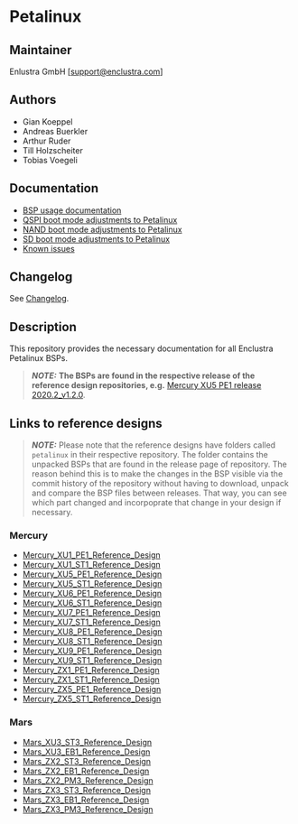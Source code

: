 # Petalinux

## Maintainer
Enlustra GmbH [support@enclustra.com]

## Authors
* Gian Koeppel
* Andreas Buerkler
* Arthur Ruder
* Till Holzscheiter
* Tobias Voegeli

## Documentation
* [BSP usage documentation](doc/BSP.md)
* [QSPI boot mode adjustments to Petalinux](doc/QSPI_boot_mode.md)
* [NAND boot mode adjustments to Petalinux](doc/NAND_boot_mode.md)
* [SD boot mode adjustments to Petalinux](doc/SD_boot_mode.md)
* [Known issues](doc/Known_issues.md)

## Changelog
See [Changelog](changelog.md).

## Description
This repository provides the necessary documentation for all Enclustra Petalinux BSPs. 
> **_NOTE:_** **The BSPs are found in the respective release of the reference design repositories, e.g.** [Mercury XU5 PE1 release 2020.2_v1.2.0](https://github.com/enclustra/Mercury_XU5_PE1_Reference_Design/releases/tag/2020.2_v1.2.0).

## Links to reference designs

> **_NOTE:_**  Please note that the reference designs have folders called `petalinux` in their respective repository. The folder contains the unpacked BSPs that are found in the release page of repository. The reason behind this is to make the changes in the BSP visible via the commit history of the repository without having to download, unpack and compare the BSP files between releases. That way, you can see which part changed and incorpoprate that change in your design if necessary.

### Mercury
* [Mercury_XU1_PE1_Reference_Design](https://github.com/enclustra/Mercury_XU1_PE1_Reference_Design)
* [Mercury_XU1_ST1_Reference_Design](https://github.com/enclustra/Mercury_XU1_ST1_Reference_Design)
* [Mercury_XU5_PE1_Reference_Design](https://github.com/enclustra/Mercury_XU5_PE1_Reference_Design)
* [Mercury_XU5_ST1_Reference_Design](https://github.com/enclustra/Mercury_XU5_ST1_Reference_Design)
* [Mercury_XU6_PE1_Reference_Design](https://github.com/enclustra/Mercury_XU6_PE1_Reference_Design)
* [Mercury_XU6_ST1_Reference_Design](https://github.com/enclustra/Mercury_XU6_ST1_Reference_Design)
* [Mercury_XU7_PE1_Reference_Design](https://github.com/enclustra/Mercury_XU7_PE1_Reference_Design)
* [Mercury_XU7_ST1_Reference_Design](https://github.com/enclustra/Mercury_XU7_ST1_Reference_Design)
* [Mercury_XU8_PE1_Reference_Design](https://github.com/enclustra/Mercury_XU8_PE1_Reference_Design)
* [Mercury_XU8_ST1_Reference_Design](https://github.com/enclustra/Mercury_XU8_ST1_Reference_Design)
* [Mercury_XU9_PE1_Reference_Design](https://github.com/enclustra/Mercury_XU9_PE1_Reference_Design)
* [Mercury_XU9_ST1_Reference_Design](https://github.com/enclustra/Mercury_XU9_ST1_Reference_Design)
* [Mercury_ZX1_PE1_Reference_Design](https://github.com/enclustra/Mercury_ZX1_PE1_Reference_Design)
* [Mercury_ZX1_ST1_Reference_Design](https://github.com/enclustra/Mercury_ZX1_ST1_Reference_Design)
* [Mercury_ZX5_PE1_Reference_Design](https://github.com/enclustra/Mercury_ZX5_PE1_Reference_Design)
* [Mercury_ZX5_ST1_Reference_Design](https://github.com/enclustra/Mercury_ZX5_ST1_Reference_Design)
### Mars
* [Mars_XU3_ST3_Reference_Design](https://github.com/enclustra/Mars_XU3_ST3_Reference_Design)
* [Mars_XU3_EB1_Reference_Design](https://github.com/enclustra/Mars_XU3_EB1_Reference_Design)
* [Mars_ZX2_ST3_Reference_Design](https://github.com/enclustra/Mars_ZX2_ST3_Reference_Design)
* [Mars_ZX2_EB1_Reference_Design](https://github.com/enclustra/Mars_ZX2_EB1_Reference_Design)
* [Mars_ZX2_PM3_Reference_Design](https://github.com/enclustra/Mars_ZX2_PM3_Reference_Design)
* [Mars_ZX3_ST3_Reference_Design](https://github.com/enclustra/Mars_ZX3_ST3_Reference_Design)
* [Mars_ZX3_EB1_Reference_Design](https://github.com/enclustra/Mars_ZX3_EB1_Reference_Design)
* [Mars_ZX3_PM3_Reference_Design](https://github.com/enclustra/Mars_ZX3_PM3_Reference_Design)